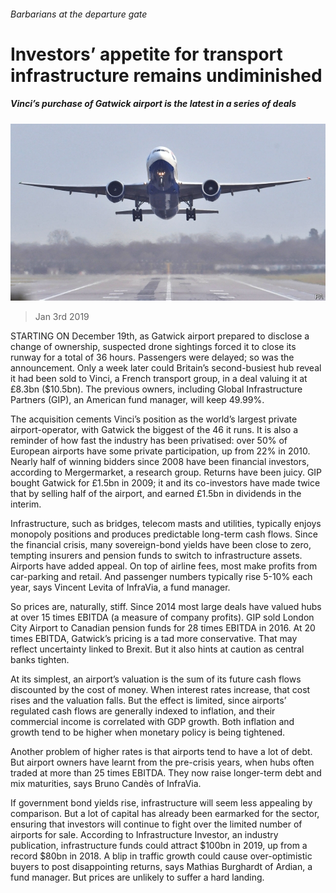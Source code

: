 ###### Barbarians at the departure gate

# Investors’ appetite for transport infrastructure remains undiminished 

##### Vinci’s purchase of Gatwick airport is the latest in a series of deals 

![image](images/20190105_FNP003_0.jpg) 

> Jan 3rd 2019 

 

STARTING ON December 19th, as Gatwick airport prepared to disclose a change of ownership, suspected drone sightings forced it to close its runway for a total of 36 hours. Passengers were delayed; so was the announcement. Only a week later could Britain’s second-busiest hub reveal it had been sold to Vinci, a French transport group, in a deal valuing it at £8.3bn ($10.5bn). The previous owners, including Global Infrastructure Partners (GIP), an American fund manager, will keep 49.99%. 

The acquisition cements Vinci’s position as the world’s largest private airport-operator, with Gatwick the biggest of the 46 it runs. It is also a reminder of how fast the industry has been privatised: over 50% of European airports have some private participation, up from 22% in 2010. Nearly half of winning bidders since 2008 have been financial investors, according to Mergermarket, a research group. Returns have been juicy. GIP bought Gatwick for £1.5bn in 2009; it and its co-investors have made twice that by selling half of the airport, and earned £1.5bn in dividends in the interim. 

Infrastructure, such as bridges, telecom masts and utilities, typically enjoys monopoly positions and produces predictable long-term cash flows. Since the financial crisis, many sovereign-bond yields have been close to zero, tempting insurers and pension funds to switch to infrastructure assets. Airports have added appeal. On top of airline fees, most make profits from car-parking and retail. And passenger numbers typically rise 5-10% each year, says Vincent Levita of InfraVia, a fund manager. 

So prices are, naturally, stiff. Since 2014 most large deals have valued hubs at over 15 times EBITDA (a measure of company profits). GIP sold London City Airport to Canadian pension funds for 28 times EBITDA in 2016. At 20 times EBITDA, Gatwick’s pricing is a tad more conservative. That may reflect uncertainty linked to Brexit. But it also hints at caution as central banks tighten. 

At its simplest, an airport’s valuation is the sum of its future cash flows discounted by the cost of money. When interest rates increase, that cost rises and the valuation falls. But the effect is limited, since airports’ regulated cash flows are generally indexed to inflation, and their commercial income is correlated with GDP growth. Both inflation and growth tend to be higher when monetary policy is being tightened. 

Another problem of higher rates is that airports tend to have a lot of debt. But airport owners have learnt from the pre-crisis years, when hubs often traded at more than 25 times EBITDA. They now raise longer-term debt and mix maturities, says Bruno Candès of InfraVia. 

If government bond yields rise, infrastructure will seem less appealing by comparison. But a lot of capital has already been earmarked for the sector, ensuring that investors will continue to fight over the limited number of airports for sale. According to Infrastructure Investor, an industry publication, infrastructure funds could attract $100bn in 2019, up from a record $80bn in 2018. A blip in traffic growth could cause over-optimistic buyers to post disappointing returns, says Mathias Burghardt of Ardian, a fund manager. But prices are unlikely to suffer a hard landing. 

